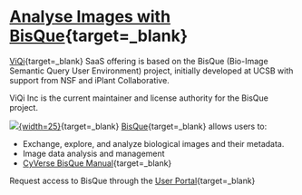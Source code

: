 # [Analyse Images with BisQue](https://bisque.cyverse.org){target=_blank}

[bisque]: assets/bisque/bisque.png

[ViQi](https://viqi.org){target=_blank} SaaS offering is based on the BisQue (Bio-Image Semantic Query User Environment) project, initially developed at UCSB with support from NSF and iPlant Collaborative. 

ViQi Inc is the current maintainer and license authority for the BisQue project.

[![][bisque]{width=25}](https://bisque.cyverse.org){target=_blank} [BisQue](https://bisque.cyverse.org){target=_blank} allows users to: 

- Exchange, explore, and analyze biological images and their metadata.
- Image data analysis and management
- [CyVerse BisQue Manual](https://cyverse.atlassian.net/wiki/spaces/BIS/overview){target=_blank}

Request access to BisQue through the [User Portal](https://user.cyverse.org/services){target=_blank}
